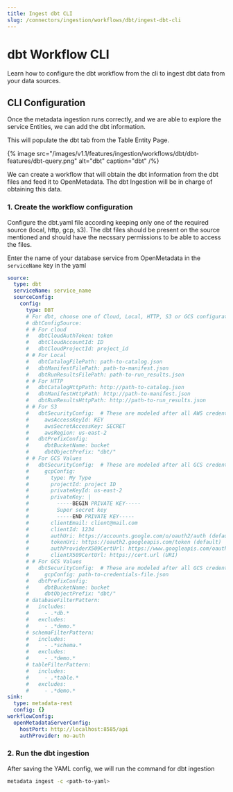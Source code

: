 ```yaml
---
title: Ingest dbt CLI
slug: /connectors/ingestion/workflows/dbt/ingest-dbt-cli
---
```


# dbt Workflow CLI
Learn how to configure the dbt workflow from the cli to ingest dbt data from your data sources.

## CLI Configuration

Once the metadata ingestion runs correctly, and we are able to explore the service Entities, we can add the dbt information.

This will populate the dbt tab from the Table Entity Page.

{% image
  src="/images/v1.1/features/ingestion/workflows/dbt/dbt-features/dbt-query.png"
  alt="dbt"
  caption="dbt"
 /%}


We can create a workflow that will obtain the dbt information from the dbt files and feed it to OpenMetadata. The dbt Ingestion will be in charge of obtaining this data.

### 1. Create the workflow configuration

Configure the dbt.yaml file according keeping only one of the required source (local, http, gcp, s3).
The dbt files should be present on the source mentioned and should have the necssary permissions to be able to access the files.

Enter the name of your database service from OpenMetadata in the `serviceName` key in the yaml

```yaml
source:
  type: dbt
  serviceName: service_name
  sourceConfig:
    config:
      type: DBT
      # For dbt, choose one of Cloud, Local, HTTP, S3 or GCS configurations
      # dbtConfigSource:
      # # For cloud
      #   dbtCloudAuthToken: token
      #   dbtCloudAccountId: ID
      #   dbtCloudProjectId: project_id
      # # For Local
      #   dbtCatalogFilePath: path-to-catalog.json
      #   dbtManifestFilePath: path-to-manifest.json
      #   dbtRunResultsFilePath: path-to-run_results.json
      # # For HTTP
      #   dbtCatalogHttpPath: http://path-to-catalog.json
      #   dbtManifestHttpPath: http://path-to-manifest.json
      #   dbtRunResultsHttpPath: http://path-to-run_results.json
      # # For S3
      #   dbtSecurityConfig:  # These are modeled after all AWS credentials
      #     awsAccessKeyId: KEY
      #     awsSecretAccessKey: SECRET
      #     awsRegion: us-east-2
      #   dbtPrefixConfig:
      #     dbtBucketName: bucket
      #     dbtObjectPrefix: "dbt/"
      # # For GCS Values
      #   dbtSecurityConfig:  # These are modeled after all GCS credentials
      #     gcpConfig:
      #       type: My Type
      #       projectId: project ID
      #       privateKeyId: us-east-2
      #       privateKey: |
      #         -----BEGIN PRIVATE KEY-----
      #         Super secret key
      #         -----END PRIVATE KEY-----
      #       clientEmail: client@mail.com
      #       clientId: 1234
      #       authUri: https://accounts.google.com/o/oauth2/auth (default)
      #       tokenUri: https://oauth2.googleapis.com/token (default)
      #       authProviderX509CertUrl: https://www.googleapis.com/oauth2/v1/certs (default)
      #       clientX509CertUrl: https://cert.url (URI)
      # # For GCS Values
      #   dbtSecurityConfig:  # These are modeled after all GCS credentials
      #     gcpConfig: path-to-credentials-file.json
      #   dbtPrefixConfig:
      #     dbtBucketName: bucket
      #     dbtObjectPrefix: "dbt/"
      # databaseFilterPattern:
      #   includes:
      #     - .*db.*
      #   excludes:
      #     - .*demo.*
      # schemaFilterPattern:
      #   includes:
      #     - .*schema.*
      #   excludes:
      #     - .*demo.*
      # tableFilterPattern:
      #   includes:
      #     - .*table.*
      #   excludes:
      #     - .*demo.*
sink:
  type: metadata-rest
  config: {}
workflowConfig:
  openMetadataServerConfig:
    hostPort: http://localhost:8585/api
    authProvider: no-auth
```

### 2. Run the dbt ingestion

After saving the YAML config, we will run the command for dbt ingestion

```bash
metadata ingest -c <path-to-yaml>
```
